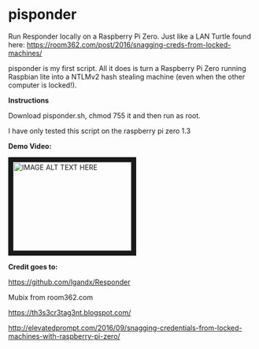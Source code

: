 # pisponder

Run Responder locally on a Raspberry Pi Zero. Just like a LAN Turtle found here:
https://room362.com/post/2016/snagging-creds-from-locked-machines/



pisponder is my first script. All it does is turn a Raspberry Pi Zero running Raspbian lite into a NTLMv2 hash stealing machine (even when the other computer is locked!).

**Instructions**

Download pisponder.sh, chmod 755 it and then run as root.

I have only tested this script on the raspberry pi zero 1.3

**Demo Video:**

<a href="http://www.youtube.com/watch?feature=player_embedded&v=Q0FAaYyVxk4
" target="_blank"><img src="http://img.youtube.com/vi/Q0FAaYyVxk4/0.jpg" 
alt="IMAGE ALT TEXT HERE" width="240" height="180" border="10" /></a>

**Credit goes to:**

https://github.com/lgandx/Responder

Mubix from room362.com

https://th3s3cr3tag3nt.blogspot.com/

http://elevatedprompt.com/2016/09/snagging-credentials-from-locked-machines-with-raspberry-pi-zero/

